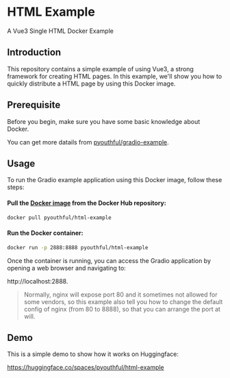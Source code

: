 # HTML Example

A Vue3 Single HTML Docker Example

## Introduction

This repository contains a simple example of using Vue3, a strong framework for creating HTML pages. In this example, we'll show you how to quickly distribute a HTML page by using this Docker image.


## Prerequisite

Before you begin, make sure you have some basic knowledge about Docker.

You can get more datails from [pyouthful/gradio-example](https://github.com/pyouthful/gradio-example).

## Usage

To run the Gradio example application using this Docker image, follow these steps:

#### Pull the [Docker image](https://hub.docker.com/repository/docker/pyouthful/html-example/tags?page=1&ordering=last_updated) from the Docker Hub repository:
```bash
docker pull pyouthful/html-example
```

#### Run the Docker container:
```bash
docker run -p 2888:8888 pyouthful/html-example
```
Once the container is running, you can access the Gradio application by opening a web browser and navigating to:

http://localhost:2888.

> Normally, nginx will expose port 80 and it sometimes not allowed for some vendors, so this example also tell you how to change the default config of nginx (from 80 to 8888), so that you can arrange the port at will.

## Demo

This is a simple demo to show how it works on Huggingface:

https://huggingface.co/spaces/pyouthful/html-example
